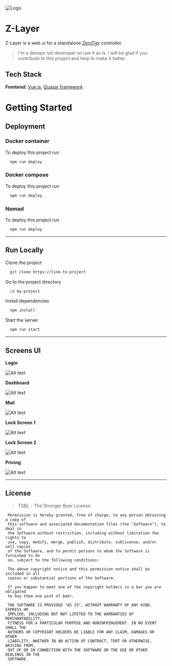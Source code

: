 
![Logo](https://dev-to-uploads.s3.amazonaws.com/uploads/articles/th5xamgrr6se0x5ro4g6.png)

# Z-Layer

Z-Layer is a web ui for a standalone [ZeroTier](https://zerotier.com) controller.

> I'm a devops not developer so use it as is. 
I will be glad if you contribute to this project and help to make it better.

## Tech Stack

**Frontend:** [Vue.js](https://vuejs.org/), [Quasar framework](https://quasar.dev/)

# Getting Started

## Deployment

### **Docker container**
To deploy this project run

```bash
  npm run deploy
```

### **Docker compose**
To deploy this project run

```bash
  npm run deploy
```

### **Nomad**
To deploy this project run

```bash
  npm run deploy
```
---
## Run Locally

Clone the project

```bash
  git clone https://link-to-project
```

Go to the project directory

```bash
  cd my-project
```

Install dependencies

```bash
  npm install
```

Start the server

```bash
  npm run start
```

---
## Screens UI
**Login**

![Alt text](src/assets/Login.png?raw=true "Screenshot")

**Dashboard**

![Alt text](src/assets/Dashboard.png?raw=true "Screenshot")

[comment]: <> (**CRM Dashboard**)

[comment]: <> (![Alt text]&#40;src/assets/CRMDashboard.png?raw=true "Screenshot"&#41;)

**Mail**

![Alt text](src/assets/Mail.png?raw=true "Screenshot")

**Lock Screen 1**

![Alt text](src/assets/Lock-1.png?raw=true "Screenshot")


**Lock Screen 2**

![Alt text](src/assets/Lock-2.png?raw=true "Screenshot")


**Pricing**

![Alt text](src/assets/Pricing.png?raw=true "Screenshot")



---
## License

> TSBL - The Stronger Beer License

```
 Permission is hereby granted, free of charge, to any person obtaining a copy of
 this software and associated documentation files (the "Software"), to deal in
 the Software without restriction, including without limitation the rights to
 use, copy, modify, merge, publish, distribute, sublicense, and/or sell copies
 of the Software, and to permit persons to whom the Software is furnished to do
 so, subject to the following conditions:
 
 The above copyright notice and this permission notice shall be included in all
 copies or substantial portions of the Software.
 
 If you happen to meet one of the copyright holders in a bar you are obligated
 to buy them one pint of beer.
 
 THE SOFTWARE IS PROVIDED "AS IS", WITHOUT WARRANTY OF ANY KIND, EXPRESS OR
 IMPLIED, INCLUDING BUT NOT LIMITED TO THE WARRANTIES OF MERCHANTABILITY,
 FITNESS FOR A PARTICULAR PURPOSE AND NONINFRINGEMENT. IN NO EVENT SHALL THE
 AUTHORS OR COPYRIGHT HOLDERS BE LIABLE FOR ANY CLAIM, DAMAGES OR OTHER
 LIABILITY, WHETHER IN AN ACTION OF CONTRACT, TORT OR OTHERWISE, ARISING FROM,
 OUT OF OR IN CONNECTION WITH THE SOFTWARE OR THE USE OR OTHER DEALINGS IN THE
 SOFTWARE.
 
 ```